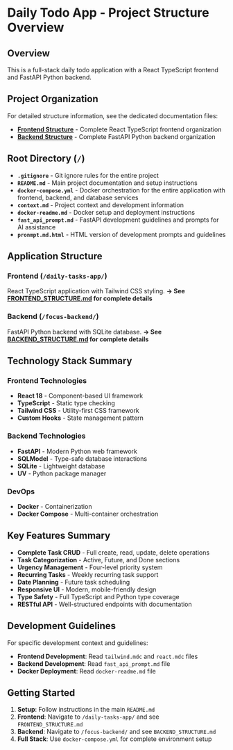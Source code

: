 # Daily Todo App - Project Structure Overview

## Overview
This is a full-stack daily todo application with a React TypeScript frontend and FastAPI Python backend.

## Project Organization

For detailed structure information, see the dedicated documentation files:

- **[Frontend Structure](./FRONTEND_STRUCTURE.md)** - Complete React TypeScript frontend organization
- **[Backend Structure](./BACKEND_STRUCTURE.md)** - Complete FastAPI Python backend organization

## Root Directory (`/`)
- **`.gitignore`** - Git ignore rules for the entire project
- **`README.md`** - Main project documentation and setup instructions
- **`docker-compose.yml`** - Docker orchestration for the entire application with frontend, backend, and database services
- **`context.md`** - Project context and development information
- **`docker-readme.md`** - Docker setup and deployment instructions
- **`fast_api_prompt.md`** - FastAPI development guidelines and prompts for AI assistance
- **`pronmpt.md.html`** - HTML version of development prompts and guidelines

## Application Structure

### Frontend (`/daily-tasks-app/`)
React TypeScript application with Tailwind CSS styling.
**→ See [FRONTEND_STRUCTURE.md](./FRONTEND_STRUCTURE.md) for complete details**

### Backend (`/focus-backend/`)
FastAPI Python backend with SQLite database.
**→ See [BACKEND_STRUCTURE.md](./BACKEND_STRUCTURE.md) for complete details**

## Technology Stack Summary

### Frontend Technologies
- **React 18** - Component-based UI framework
- **TypeScript** - Static type checking
- **Tailwind CSS** - Utility-first CSS framework
- **Custom Hooks** - State management pattern

### Backend Technologies
- **FastAPI** - Modern Python web framework
- **SQLModel** - Type-safe database interactions
- **SQLite** - Lightweight database
- **UV** - Python package manager

### DevOps
- **Docker** - Containerization
- **Docker Compose** - Multi-container orchestration

## Key Features Summary
- **Complete Task CRUD** - Full create, read, update, delete operations
- **Task Categorization** - Active, Future, and Done sections
- **Urgency Management** - Four-level priority system
- **Recurring Tasks** - Weekly recurring task support
- **Date Planning** - Future task scheduling
- **Responsive UI** - Modern, mobile-friendly design
- **Type Safety** - Full TypeScript and Python type coverage
- **RESTful API** - Well-structured endpoints with documentation

## Development Guidelines

For specific development context and guidelines:
- **Frontend Development**: Read `tailwind.mdc` and `react.mdc` files
- **Backend Development**: Read `fast_api_prompt.md` file
- **Docker Deployment**: Read `docker-readme.md` file

## Getting Started

1. **Setup**: Follow instructions in the main `README.md`
2. **Frontend**: Navigate to `/daily-tasks-app/` and see `FRONTEND_STRUCTURE.md`
3. **Backend**: Navigate to `/focus-backend/` and see `BACKEND_STRUCTURE.md`
4. **Full Stack**: Use `docker-compose.yml` for complete environment setup
